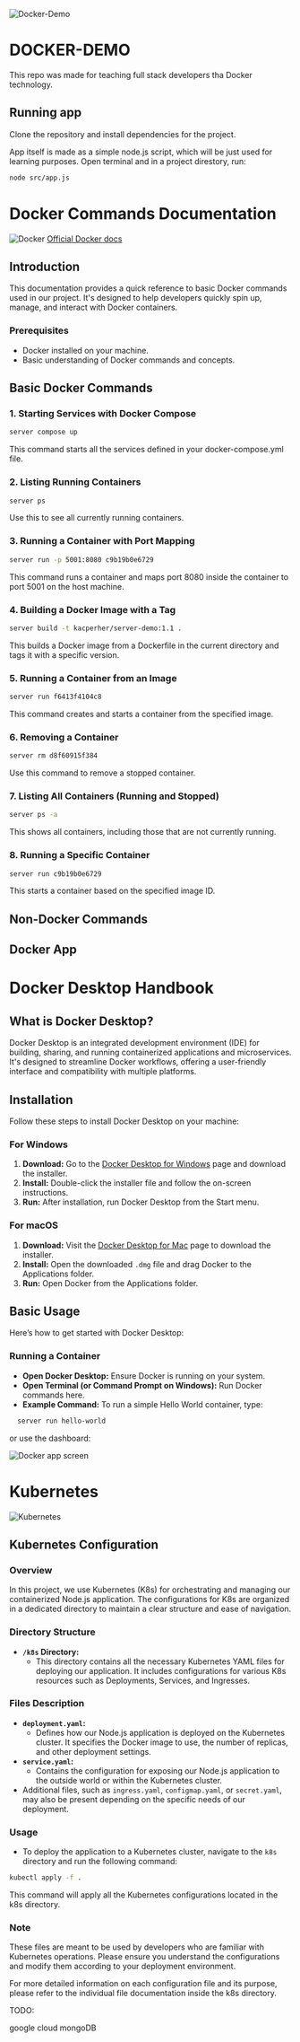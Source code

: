 ![Docker-Demo](/public/devops-thumbnail.png)
# DOCKER-DEMO

This repo was made for teaching full stack developers tha Docker technology. 

## Running app

Clone the repository and install dependencies for the project.

App itself is made as a simple node.js script, which will be just used for learning purposes.
Open terminal and in a project direstory, run:
```bash
node src/app.js
```

# Docker Commands Documentation
![Docker](/public/DOCKER.png)
[Official Docker docs](https://docs.docker.com/desktop/install/mac-install/)

## Introduction
This documentation provides a quick reference to basic Docker commands used in our project. It's designed to help developers quickly spin up, manage, and interact with Docker containers.

### Prerequisites
- Docker installed on your machine.
- Basic understanding of Docker commands and concepts.

## Basic Docker Commands

### 1. Starting Services with Docker Compose
```bash
server compose up
```
This command starts all the services defined in your docker-compose.yml file.

### 2. Listing Running Containers
```bash
server ps
```
Use this to see all currently running containers.

### 3. Running a Container with Port Mapping
```bash
server run -p 5001:8080 c9b19b0e6729
```
This command runs a container and maps port 8080 inside the container to port 5001 on the host machine.

### 4. Building a Docker Image with a Tag
```bash
server build -t kacperher/server-demo:1.1 .
```
This builds a Docker image from a Dockerfile in the current directory and tags it with a specific version.

### 5. Running a Container from an Image
```bash
server run f6413f4104c8
```
This command creates and starts a container from the specified image.

### 6. Removing a Container
```bash
server rm d8f60915f384
```
Use this command to remove a stopped container.

### 7. Listing All Containers (Running and Stopped)
```bash
server ps -a
```
This shows all containers, including those that are not currently running.

### 8. Running a Specific Container
```bash
server run c9b19b0e6729
```
This starts a container based on the specified image ID.

## Non-Docker Commands

## Docker App

# Docker Desktop Handbook

## What is Docker Desktop?
Docker Desktop is an integrated development environment (IDE) for building, sharing, and running containerized applications and microservices. It's designed to streamline Docker workflows, offering a user-friendly interface and compatibility with multiple platforms.

## Installation
Follow these steps to install Docker Desktop on your machine:

### For Windows
1. **Download:** Go to the [Docker Desktop for Windows](https://www.docker.com/products/docker-desktop) page and download the installer.
2. **Install:** Double-click the installer file and follow the on-screen instructions.
3. **Run:** After installation, run Docker Desktop from the Start menu.

### For macOS
1. **Download:** Visit the [Docker Desktop for Mac](https://www.docker.com/products/docker-desktop) page to download the installer.
2. **Install:** Open the downloaded `.dmg` file and drag Docker to the Applications folder.
3. **Run:** Open Docker from the Applications folder.

## Basic Usage
Here’s how to get started with Docker Desktop:

### Running a Container
- **Open Docker Desktop:** Ensure Docker is running on your system.
- **Open Terminal (or Command Prompt on Windows):** Run Docker commands here.
- **Example Command:** To run a simple Hello World container, type:

```bash
  server run hello-world
```

or use the dashboard:

![Docker app screen](/public/screen-docker-app.png)

# Kubernetes
![Kubernetes](/public/kubernetes.png)
## Kubernetes Configuration

### Overview
In this project, we use Kubernetes (K8s) for orchestrating and managing our containerized Node.js application. The configurations for K8s are organized in a dedicated directory to maintain a clear structure and ease of navigation.

### Directory Structure
- **`/k8s` Directory:**
    - This directory contains all the necessary Kubernetes YAML files for deploying our application. It includes configurations for various K8s resources such as Deployments, Services, and Ingresses.

### Files Description
- **`deployment.yaml`:**
    - Defines how our Node.js application is deployed on the Kubernetes cluster. It specifies the Docker image to use, the number of replicas, and other deployment settings.
- **`service.yaml`:**
    - Contains the configuration for exposing our Node.js application to the outside world or within the Kubernetes cluster.
- Additional files, such as `ingress.yaml`, `configmap.yaml`, or `secret.yaml`, may also be present depending on the specific needs of our deployment.

### Usage
- To deploy the application to a Kubernetes cluster, navigate to the `k8s` directory and run the following command:
```bash
kubectl apply -f . 
```
This command will apply all the Kubernetes configurations located in the k8s directory.

### Note
These files are meant to be used by developers who are familiar with Kubernetes operations. Please ensure you understand the configurations and modify them according to your deployment environment.

For more detailed information on each configuration file and its purpose, please refer to the individual file documentation inside the k8s directory.

TODO:

google cloud
mongoDB 
